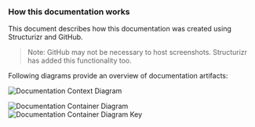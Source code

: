 <!-- # Hidden by Structurizr -->
<!-- ## Also hidden by Structurizr -->

### How this documentation works

This document describes how this documentation was created using Structurizr and GitHub.

> Note: GitHub may not be necessary to host screenshots. Structurizr has added this functionality too.

Following diagrams provide an overview of documentation artifacts:

![Documentation Context Diagram](embed:DocumentationSystemContext)
<!--![Documentation Context Diagram](https://structurizr.com/share/39062/images/DocumentationSystemContext.png)-->


<!--![Documentation Container Diagram](embed:DocumentationContainerDiagram)-->
![Documentation Container Diagram](https://structurizr.com/share/39062/images/DocumentationContainerDiagram.png)
![Documentation Container Diagram Key](https://structurizr.com/share/39062/images/DocumentationContainerDiagram-key.png)
